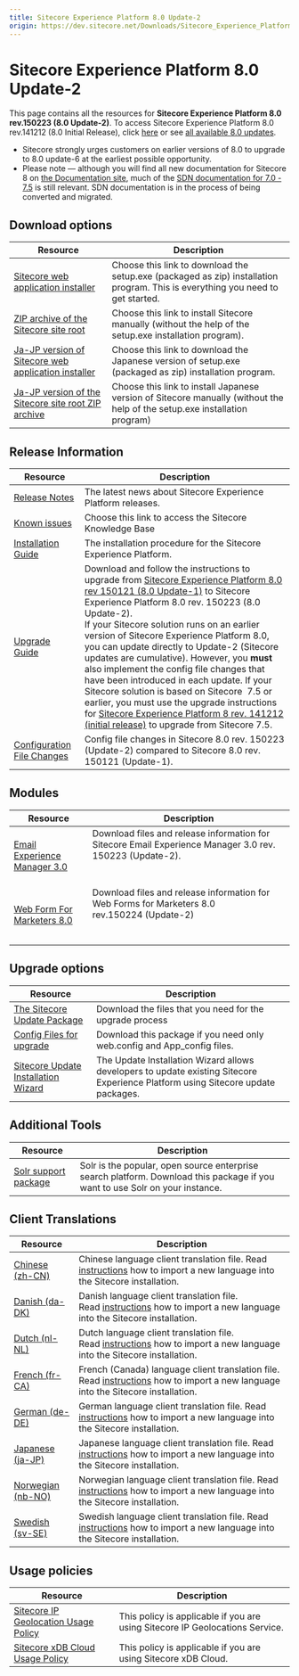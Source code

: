 ```yaml
---
title: Sitecore Experience Platform 8.0 Update-2
origin: https://dev.sitecore.net/Downloads/Sitecore_Experience_Platform/8_0/Sitecore_Experience_Platform_8_update2.aspx
---
```


# Sitecore Experience Platform 8.0 Update-2

This page contains all the resources for **Sitecore Experience Platform 8.0 rev.150223 (8.0 Update-2)**. To access Sitecore Experience Platform 8.0 rev.141212 (8.0 Initial Release), click [here](/downloads/Sitecore_Experience_Platform/8_0/Sitecore_Experience_Platform_8_0) or see [all available 8.0 updates](/downloads/Sitecore_Experience_Platform/8_0).

  <Alert variant='warning' mb={4}>
    <AlertIcon />
    

-   Sitecore strongly urges customers on earlier versions of 8.0 to upgrade to 8.0 update-6 at the earliest possible opportunity.
-   Please note — although you will find all new documentation for Sitecore 8 on [the Documentation site](http://doc.sitecore.net), much of the [SDN documentation for 7.0 - 7.5](http://sdn.sitecore.net/Reference/Sitecore%207) is still relevant. SDN documentation is in the process of being converted and migrated.


  </Alert>
  

## Download options

 | Resource | Description |
 | --- | --- |
 | [Sitecore web application installer](https://sitecoredev.azureedge.net/~/media/329CD194E5BF4D74A9C948ECD2EE174D.ashx?date=20150226T142619) | Choose this link to download the setup.exe (packaged as zip) installation program. This is everything you need to get started. |
 | [ZIP archive of the Sitecore site root](https://sitecoredev.azureedge.net/~/media/A0DAC3BA1B6A4116B90F6D1C9250B130.ashx?date=20150226T180618) | Choose this link to install Sitecore manually (without the help of the setup.exe installation program). |
 | [Ja-JP version of Sitecore web application installer](https://sitecoredev.azureedge.net/~/media/5C2D27A2235941658AA52D8F8908EAD3.ashx?date=20150226T144100) | Choose this link to download the Japanese version of setup.exe (packaged as zip) installation program. |
 | [Ja-JP version of the Sitecore site root ZIP archive](https://sitecoredev.azureedge.net/~/media/675613D1623749698656530F5F9EC2D5.ashx?date=20150226T180733) | Choose this link to install Japanese version of Sitecore manually (without the help of the setup.exe installation program) |

## Release Information

 | Resource | Description |
 | --- | --- |
 | [Release Notes](https://dev.sitecore.net:443/downloads/Sitecore%20Experience%20Platform/8%200/Sitecore%20Experience%20Platform%208%20update2/Release%20Notes) | The latest news about Sitecore Experience Platform releases. |
 | [Known issues](https://kb.sitecore.net/articles/616431) | Choose this link to access the Sitecore Knowledge Base |
 | [Installation Guide](https://sitecoredev.azureedge.net/~/media/F1BD7928631D4E39B2528912BA31ADCC.ashx?date=20201214T152323) | The installation procedure for the Sitecore Experience Platform. |
 | [Upgrade Guide](https://sitecoredev.azureedge.net/~/media/A16FCD2BC9924099A2050210BCA2C416.ashx?date=20150608T120451) | Download and follow the instructions to upgrade from [Sitecore Experience Platform 8.0 rev 150121 (8.0 Update-1)](~/link?_id=B1D33F7DA40441789E2F1AEFE05188B4&_z=z) to Sitecore Experience Platform 8.0 rev. 150223 (8.0 Update-2).  <br />If your Sitecore solution runs on an earlier version of Sitecore Experience Platform 8.0, you can update directly to Update-2 (Sitecore updates are cumulative). However, you **must** also implement the config file changes that have been introduced in each update. If your Sitecore solution is based on Sitecore  7.5 or earlier, you must use the upgrade instructions for [Sitecore Experience Platform 8 rev. 141212 (initial release)](~/link?_id=BBE8D6E386894D049A594D5814F53020&_z=z) to upgrade from Sitecore 7.5. |
 | [Configuration File Changes](https://sitecoredev.azureedge.net/~/media/9812B62827A4452190E807BDFDE937BC.ashx?date=20150226T171341) | Config file changes in Sitecore 8.0 rev. 150223 (Update-2) compared to Sitecore 8.0 rev. 150121 (Update-1). |

## Modules

 | Resource | Description |
 | --- | --- |
 | [Email Experience Manager 3.0](https://dev.sitecore.net:443/downloads/Email%20Experience%20Manager/Email%20Experience%20Manager%2030/Email%20Experience%20Manager%2030%20Update2) | Download files and release information for Sitecore Email Experience Manager 3.0 rev. 150223 (Update-2).  <br />  <br />  <br /> |
 | [Web Form For Marketers 8.0](https://dev.sitecore.net:443/downloads/Web%20Forms%20For%20Marketers/Web%20Forms%20for%20Marketers%2080/Web%20Forms%20for%20Marketers%2080%20Update2) | Download files and release information for Web Forms for Marketers 8.0 rev.150224 (Update-2)  <br />  <br />  |

## Upgrade options

 | Resource | Description |
 | --- | --- |
 | [The Sitecore Update Package](https://sitecoredev.azureedge.net/~/media/102EED50D0734867AF65F3EAA4072790.ashx?date=20150226T152342) | Download the files that you need for the upgrade process |
 | [Config Files for upgrade](https://sitecoredev.azureedge.net/~/media/9830EDB7379A456682B38073F7DBA471.ashx?date=20150519T161414) | Download this package if you need only web.config and App_config files. |
 | [Sitecore Update Installation Wizard](https://sitecoredev.azureedge.net/~/media/07EEF6E5D6874AD6A436D20383EF7214.ashx?date=20150519T105143) | The Update Installation Wizard allows developers to update existing Sitecore Experience Platform using Sitecore update packages. |

## Additional Tools

 | Resource | Description |
 | --- | --- |
 | [Solr support package](https://sitecoredev.azureedge.net/~/media/0D7A32AA497D488C9446665F8BFA86B8.ashx?date=20150226T165712) | Solr is the popular, open source enterprise search platform. Download this package if you want to use Solr on your instance. |

## Client Translations

 | Resource | Description |
 | --- | --- |
 | [Chinese (zh-CN)](https://sitecoredev.azureedge.net/~/media/E9705F754F0C4212AFCA00D1208782BA.ashx?date=20150211T114824) | Chinese language client translation file. Read [instructions](~/link?_id=A389FE1B59724AB08B57D1A9E526850A&_z=z) how to import a new language into the Sitecore installation. |
 | [Danish (da-DK)](https://sitecoredev.azureedge.net/~/media/0B8A4A61BEF147C4A445496F047999AF.ashx?date=20150429T142044) | Danish language client translation file. Read [instructions](~/link?_id=A389FE1B59724AB08B57D1A9E526850A&_z=z) how to import a new language into the Sitecore installation. |
 | [Dutch (nl-NL)](https://sitecoredev.azureedge.net/~/media/90E8284CCDDE47C0A8BFA859ECC52BCE.ashx?date=20150422T153631) | Dutch language client translation file. Read [instructions](~/link?_id=A389FE1B59724AB08B57D1A9E526850A&_z=z) how to import a new language into the Sitecore installation.  <br /> |
 | [French (fr-CA)](https://sitecoredev.azureedge.net/~/media/7733843AE3294C868941EEE726099463.ashx?date=20151119T131838) | French (Canada) language client translation file. Read [instructions](~/link?_id=A389FE1B59724AB08B57D1A9E526850A&_z=z) how to import a new language into the Sitecore installation. |
 | [German (de-DE)](https://sitecoredev.azureedge.net/~/media/3F9B2CB6F62B4CCBAEAC6BBEAC67EFF6.ashx?date=20150226T154620) | German language client translation file. Read [instructions](~/link?_id=A389FE1B59724AB08B57D1A9E526850A&_z=z) how to import a new language into the Sitecore installation. |
 | [Japanese (ja-JP)](https://sitecoredev.azureedge.net/~/media/00277C2EED55450A84E90E4F5989913F.ashx?date=20150226T154738) | Japanese language client translation file. Read [instructions](~/link?_id=A389FE1B59724AB08B57D1A9E526850A&_z=z) how to import a new language into the Sitecore installation. |
 | [Norwegian (nb-NO)](https://sitecoredev.azureedge.net/~/media/A64C1C3087C848DC98DC8D5C330DE78D.ashx?date=20150703T134921) | Norwegian language client translation file. Read [instructions](~/link?_id=A389FE1B59724AB08B57D1A9E526850A&_z=z) how to import a new language into the Sitecore installation. |
 | [Swedish (sv-SE)](https://sitecoredev.azureedge.net/~/media/4C573B70E35A4C15AAE09ACE02E028CB.ashx?date=20150624T102148) | Swedish language client translation file. Read [instructions](~/link?_id=A389FE1B59724AB08B57D1A9E526850A&_z=z) how to import a new language into the Sitecore installation. |

## Usage policies

 | Resource | Description |
 | --- | --- |
 | [Sitecore IP Geolocation Usage Policy](https://dev.sitecore.net:443/downloads/Sitecore%20Experience%20Platform/Sitecore%20IP%20Geolocation%20Usage%20Policy) | This policy is applicable if you are using Sitecore IP Geolocations Service. |
 | [Sitecore xDB Cloud Usage Policy](https://dev.sitecore.net:443/downloads/Sitecore%20Experience%20Platform/Sitecore%20xDB%20Cloud%20Usage%20Policy) | This policy is applicable if you are using Sitecore xDB Cloud. |